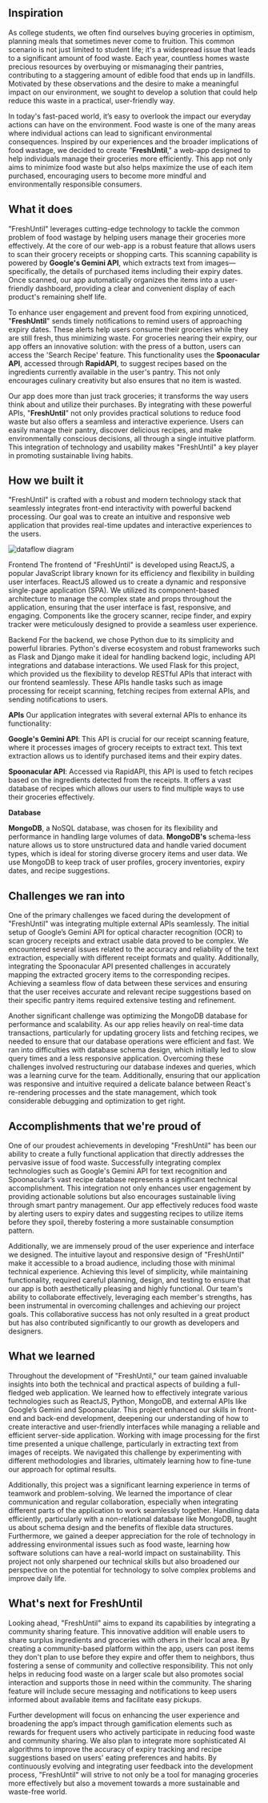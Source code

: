 ## Inspiration
As college students, we often find ourselves buying groceries in optimism, planning meals that sometimes never come to fruition. This common scenario is not just limited to student life; it's a widespread issue that leads to a significant amount of food waste. Each year, countless homes waste precious resources by overbuying or mismanaging their pantries, contributing to a staggering amount of edible food that ends up in landfills. Motivated by these observations and the desire to make a meaningful impact on our environment, we sought to develop a solution that could help reduce this waste in a practical, user-friendly way.

In today's fast-paced world, it’s easy to overlook the impact our everyday actions can have on the environment. Food waste is one of the many areas where individual actions can lead to significant environmental consequences. Inspired by our experiences and the broader implications of food wastage, we decided to create "**FreshUntil**," a web-app designed to help individuals manage their groceries more efficiently. This app not only aims to minimize food waste but also helps maximize the use of each item purchased, encouraging users to become more mindful and environmentally responsible consumers.

## What it does
"FreshUntil" leverages cutting-edge technology to tackle the common problem of food wastage by helping users manage their groceries more effectively. At the core of our web-app is a robust feature that allows users to scan their grocery receipts or shopping carts. This scanning capability is powered by **Google's Gemini API**, which extracts text from images—specifically, the details of purchased items including their expiry dates. Once scanned, our app automatically organizes the items into a user-friendly dashboard, providing a clear and convenient display of each product's remaining shelf life.

To enhance user engagement and prevent food from expiring unnoticed, "**FreshUntil**" sends timely notifications to remind users of approaching expiry dates. These alerts help users consume their groceries while they are still fresh, thus minimizing waste. For groceries nearing their expiry, our app offers an innovative solution: with the press of a button, users can access the 'Search Recipe' feature. This functionality uses the 
**Spoonacular API**, accessed through **RapidAPI**, to suggest recipes based on the ingredients currently available in the user's pantry. This not only encourages culinary creativity but also ensures that no item is wasted.

Our app does more than just track groceries; it transforms the way users think about and utilize their purchases. By integrating with these powerful APIs, "**FreshUntil**" not only provides practical solutions to reduce food waste but also offers a seamless and interactive experience. Users can easily manage their pantry, discover delicious recipes, and make environmentally conscious decisions, all through a single intuitive platform. This integration of technology and usability makes "FreshUntil" a key player in promoting sustainable living habits.

## How we built it
"FreshUntil" is crafted with a robust and modern technology stack that seamlessly integrates front-end interactivity with powerful backend processing. Our goal was to create an intuitive and responsive web application that provides real-time updates and interactive experiences to the users.

![dataflow diagram](https://raw.githubusercontent.com/MekhiHart/LAHacks-2024/main/lahack-dataflow.png)

Frontend
The frontend of "FreshUntil" is developed using ReactJS, a popular JavaScript library known for its efficiency and flexibility in building user interfaces. ReactJS allowed us to create a dynamic and responsive single-page application (SPA). We utilized its component-based architecture to manage the complex state and props throughout the application, ensuring that the user interface is fast, responsive, and engaging. Components like the grocery scanner, recipe finder, and expiry tracker were meticulously designed to provide a seamless user experience.

Backend
For the backend, we chose Python due to its simplicity and powerful libraries. Python's diverse ecosystem and robust frameworks such as Flask and Django make it ideal for handling backend logic, including API integrations and database interactions. We used Flask for this project, which provided us the flexibility to develop RESTful APIs that interact with our frontend seamlessly. These APIs handle tasks such as image processing for receipt scanning, fetching recipes from external APIs, and sending notifications to users.

**APIs**
Our application integrates with several external APIs to enhance its functionality:

**Google's Gemini API**: This API is crucial for our receipt scanning feature, where it processes images of grocery receipts to extract text. This text extraction allows us to identify purchased items and their expiry dates.


**Spoonacular API**: Accessed via RapidAPI, this API is used to fetch recipes based on the ingredients detected from the receipts. It offers a vast database of recipes which allows our users to find multiple ways to use their groceries effectively.

**Database**

**MongoDB**, a NoSQL database, was chosen for its flexibility and performance in handling large volumes of data. **MongoDB's** schema-less nature allows us to store unstructured data and handle varied document types, which is ideal for storing diverse grocery items and user data. We use MongoDB to keep track of user profiles, grocery inventories, expiry dates, and recipe suggestions.
## Challenges we ran into
One of the primary challenges we faced during the development of "FreshUntil" was integrating multiple external APIs seamlessly. The initial setup of Google’s Gemini API for optical character recognition (OCR) to scan grocery receipts and extract usable data proved to be complex. We encountered several issues related to the accuracy and reliability of the text extraction, especially with different receipt formats and quality. Additionally, integrating the Spoonacular API presented challenges in accurately mapping the extracted grocery items to the corresponding recipes. Achieving a seamless flow of data between these services and ensuring that the user receives accurate and relevant recipe suggestions based on their specific pantry items required extensive testing and refinement.

Another significant challenge was optimizing the MongoDB database for performance and scalability. As our app relies heavily on real-time data transactions, particularly for updating grocery lists and fetching recipes, we needed to ensure that our database operations were efficient and fast. We ran into difficulties with database schema design, which initially led to slow query times and a less responsive application. Overcoming these challenges involved restructuring our database indexes and queries, which was a learning curve for the team. Additionally, ensuring that our application was responsive and intuitive required a delicate balance between React's re-rendering processes and the state management, which took considerable debugging and optimization to get right.
## Accomplishments that we're proud of
One of our proudest achievements in developing "FreshUntil" has been our ability to create a fully functional application that directly addresses the pervasive issue of food waste. Successfully integrating complex technologies such as Google's Gemini API for text recognition and Spoonacular’s vast recipe database represents a significant technical accomplishment. This integration not only enhances user engagement by providing actionable solutions but also encourages sustainable living through smart pantry management. Our app effectively reduces food waste by alerting users to expiry dates and suggesting recipes to utilize items before they spoil, thereby fostering a more sustainable consumption pattern.

Additionally, we are immensely proud of the user experience and interface we designed. The intuitive layout and responsive design of "FreshUntil" make it accessible to a broad audience, including those with minimal technical experience. Achieving this level of simplicity, while maintaining functionality, required careful planning, design, and testing to ensure that our app is both aesthetically pleasing and highly functional. Our team's ability to collaborate effectively, leveraging each member's strengths, has been instrumental in overcoming challenges and achieving our project goals. This collaborative success has not only resulted in a great product but has also contributed significantly to our growth as developers and designers.
## What we learned
Throughout the development of "FreshUntil," our team gained invaluable insights into both the technical and practical aspects of building a full-fledged web application. We learned how to effectively integrate various technologies such as ReactJS, Python, MongoDB, and external APIs like Google’s Gemini and Spoonacular. This project enhanced our skills in front-end and back-end development, deepening our understanding of how to create interactive and user-friendly interfaces while managing a reliable and efficient server-side application. Working with image processing for the first time presented a unique challenge, particularly in extracting text from images of receipts. We navigated this challenge by experimenting with different methodologies and libraries, ultimately learning how to fine-tune our approach for optimal results.

Additionally, this project was a significant learning experience in terms of teamwork and problem-solving. We learned the importance of clear communication and regular collaboration, especially when integrating different parts of the application to work seamlessly together. Handling data efficiently, particularly with a non-relational database like MongoDB, taught us about schema design and the benefits of flexible data structures. Furthermore, we gained a deeper appreciation for the role of technology in addressing environmental issues such as food waste, learning how software solutions can have a real-world impact on sustainability. This project not only sharpened our technical skills but also broadened our perspective on the potential for technology to solve complex problems and improve daily life.
## What's next for FreshUntil
Looking ahead, "FreshUntil" aims to expand its capabilities by integrating a community sharing feature. This innovative addition will enable users to share surplus ingredients and groceries with others in their local area. By creating a community-based platform within the app, users can post items they don't plan to use before they expire and offer them to neighbors, thus fostering a sense of community and collective responsibility. This not only helps in reducing food waste on a larger scale but also promotes social interaction and supports those in need within the community. The sharing feature will include secure messaging and notifications to keep users informed about available items and facilitate easy pickups.

Further development will focus on enhancing the user experience and broadening the app’s impact through gamification elements such as rewards for frequent users who actively participate in reducing food waste and community sharing. We also plan to integrate more sophisticated AI algorithms to improve the accuracy of expiry tracking and recipe suggestions based on users' eating preferences and habits. By continuously evolving and integrating user feedback into the development process, "FreshUntil" will strive to not only be a tool for managing groceries more effectively but also a movement towards a more sustainable and waste-free world.
